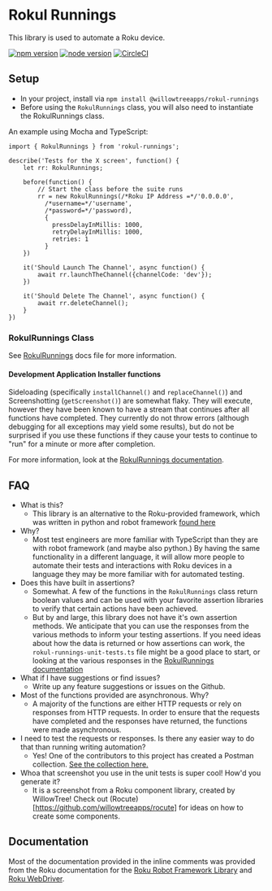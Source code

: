 # Rokul Runnings

This library is used to automate a Roku device.

[![npm version](https://img.shields.io/npm/v/@willowtreeapps/rokul-runnings.svg?style=plastic)](https://www.npmjs.org/package/@willowtreeapps/rokul-runnings)
[![node version](https://img.shields.io/node/v/@willowtreeapps/rokul-runnings?style=plastic&color=blue)](https://www.npmjs.org/package/@willowtreeapps/rokul-runnings)
[![CircleCI](https://circleci.com/gh/willowtreeapps/rokul-runnings.svg?style=svg)](https://circleci.com/gh/willowtreeapps/rokul-runnings)

## Setup

- In your project, install via `npm install @willowtreeapps/rokul-runnings`
- Before using the `RokulRunnings` class, you will also need to instantiate the RokulRunnings class.

An example using Mocha and TypeScript:

```
import { RokulRunnings } from 'rokul-runnings';

describe('Tests for the X screen', function() {
    let rr: RokulRunnings;

    before(function() {
        // Start the class before the suite runs
        rr = new RokulRunnings(/*Roku IP Address =*/'0.0.0.0',
          /*username=*/'username',
          /*password=*/'password),
          {
            pressDelayInMillis: 1000,
            retryDelayInMillis: 1000,
            retries: 1
          }
    })

    it('Should Launch The Channel', async function() {
        await rr.launchTheChannel({channelCode: 'dev'});
    })

    it('Should Delete The Channel', async function() {
        await rr.deleteChannel();
    }
})
```

### RokulRunnings Class

See [RokulRunnings](./docs/RokulRunnings.md) docs file for more information.

#### Development Application Installer functions

Sideloading (specifically `installChannel()` and `replaceChannel()`) and Screenshotting (`getScreenshot()`) are somewhat flaky. They will execute, however they have been known to have a stream that continues after all functions have completed. They currently do not throw errors (although debugging for all exceptions may yield some results), but do not be surprised if you use these functions if they cause your tests to continue to "run" for a minute or more after completion.

For more information, look at the [RokulRunnings documentation](./docs/RokulRunnings.md).

## FAQ

- What is this?
  - This library is an alternative to the Roku-provided framework, which was written in python and robot framework [found here](https://github.com/rokudev/automated-channel-testing)
- Why?
  - Most test engineers are more familiar with TypeScript than they are with robot framework (and maybe also python.) By having the same functionality in a different language, it will allow more people to automate their tests and interactions with Roku devices in a language they may be more familiar with for automated testing.
- Does this have built in assertions?
  - Somewhat. A few of the functions in the `RokulRunnings` class return boolean values and can be used with your favorite assertion libraries to verify that certain actions have been achieved.
  - But by and large, this library does not have it's own assertion methods. We anticipate that you can use the responses from the various methods to inform your testing assertions. If you need ideas about how the data is returned or how assertions can work, the `rokul-runnings-unit-tests.ts` file might be a good place to start, or looking at the various responses in the [RokulRunnings documentation](./docs/RokulRunnings.md)
- What if I have suggestions or find issues?
  - Write up any feature suggestions or issues on the Github.
- Most of the functions provided are asynchronous. Why?
  - A majority of the functions are either HTTP requests or rely on responses from HTTP requests. In order to ensure that the requests have completed and the responses have returned, the functions were made asynchronous.
- I need to test the requests or responses. Is there any easier way to do that than running writing automation?
  - Yes! One of the contributors to this project has created a Postman collection. [See the collection here.](https://gist.github.com/aaron-goff/b2306f4446da3e1623488512b5973ad1)
- Whoa that screenshot you use in the unit tests is super cool! How'd you generate it?
  - It is a screenshot from a Roku component library, created by WillowTree! Check out (Rocute)[https://github.com/willowtreeapps/rocute] for ideas on how to create some components.

## Documentation

Most of the documentation provided in the inline comments was provided from the Roku documentation for the [Roku Robot Framework Library](https://developer.roku.com/en-ca/docs/developer-program/dev-tools/automated-channel-testing/robot-framework-library.md) and [Roku WebDriver](https://developer.roku.com/en-ca/docs/developer-program/dev-tools/automated-channel-testing/web-driver.md).
